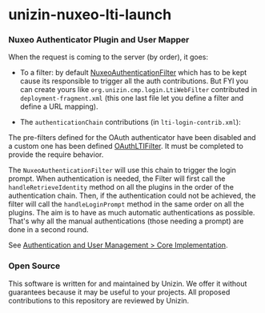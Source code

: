 # unizin-nuxeo-lti-launch

### Nuxeo Authenticator Plugin and User Mapper

When the request is coming to the server (by order), it goes:

- To a filter: by default [NuxeoAuthenticationFilter](https://github.com/nuxeo/nuxeo/blob/master/nuxeo-services/nuxeo-platform-web-common/src/main/java/org/nuxeo/ecm/platform/ui/web/auth/NuxeoAuthenticationFilter.java) which has to be kept cause its responsible to trigger all the auth contributions. But FYI you can create yours like `org.unizin.cmp.login.LtiWebFilter` contributed in `deployment-fragment.xml` (this one last file let you define a filter and define a URL mapping).

- The `authenticationChain` contributions (in `lti-login-contrib.xml`):

The pre-filters defined for the OAuth authenticator have been disabled and a custom one has been defined [OAuthLTIFilter](https://github.com/unizin/unizin-nuxeo-lti-launch/blob/master/unizin-login-lti-addon/src/main/java/org/unizin/cmp/lti/OAuthLTIFilter.java). It must be completed to provide the require behavior.

The `NuxeoAuthenticationFilter` will use this chain to trigger the login prompt. When authentication is needed, the Filter will first call the `handleRetrieveIdentity` method on all the plugins in the order of the authentication chain. Then, if the authentication could not be achieved, the filter will call the `handleLoginPrompt` method in the same order on all the plugins. The aim is to have as much automatic authentications as possible. That's why all the manual authentications (those needing a prompt) are done in a second round.

See [Authentication and User Management > Core Implementation](https://doc.nuxeo.com/display/NXDOC/Authentication+and+User+Management).


### Open Source

This software is written for and maintained by Unizin. We offer it without
guarantees because it may be useful to your projects. All proposed contributions
to this repository are reviewed by Unizin.
